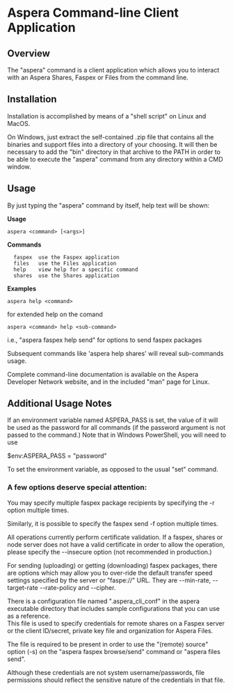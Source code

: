 # Aspera Command-line Client Application

## Overview

The "aspera" command is a client application which allows you 
to interact with an Aspera Shares, Faspex or Files from the command line.

## Installation

Installation is accomplished by means of a "shell script" on Linux and
MacOS.

On Windows, just extract the self-contained .zip file that
contains all the binaries and support files into a directory of your choosing.
It will then be necessary to add the "bin" directory in that archive to
the PATH in order to be able to execute the "aspera" command from any
directory within a CMD window.

## Usage

By just typing the "aspera" command by itself, help text will be shown:

**Usage**

	aspera <command> [<args>]
	
**Commands**

	  faspex  use the Faspex application
	  files   use the Files application
	  help    view help for a specific command
	  shares  use the Shares application
	
**Examples**

	aspera help <command>

for extended help on the comand
	
    aspera <command> help <sub-command>

i.e., "aspera faspex help send" for options to send faspex packages

Subsequent commands like 'aspera help shares' will reveal sub-commands usage.
 
Complete command-line documentation is available on the Aspera Developer Network
website, and in the included "man" page for Linux.

## Additional Usage Notes

If an environment variable named ASPERA_PASS is set, the value of it
will be used as the password for all commands (if the password argument is not
passed to the command.)  Note that in Windows PowerShell, you will need to use

$env:ASPERA_PASS = "password"

To set the environment variable, as opposed to the usual "set" command.

### A few options deserve special attention:

You may specify multiple faspex package recipients by specifying the -r 
option multiple times.

Similarly, it is possible to specify the faspex send -f option multiple times.

All operations currently perform certificate validation. If a faspex, shares
or node server does not have a valid certificate in order to allow the
operation, please specify the --insecure option (not recommended in production.)

For sending (uploading) or getting (downloading) faspex packages, there are
options which may allow you to over-ride the default transfer speed settings
specified by the server or "faspe://" URL.  They are --min-rate, --target-rate
--rate-policy and --cipher.

There is a configuration file named ".aspera_cli_conf" in the aspera executable
directory that includes sample configurations that you can use as a reference.  
This file is used to specify credentials for remote shares on a Faspex server or
the client ID/secret, private key file and organization for Aspera Files.

The file is required to be present in order to use the "(remote) source" option
(-s) on the "aspera faspex browse/send" command or "aspera files send".

Although these credentials are not system username/passwords, file permissions
should reflect the sensitive nature of the credentials in that file.
